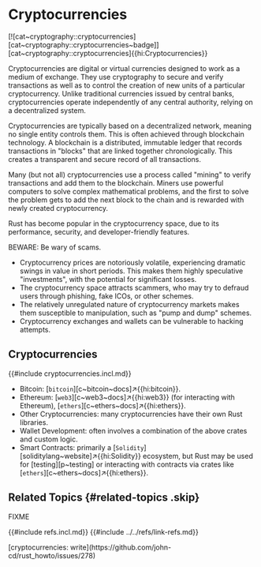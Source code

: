 # Cryptocurrencies

[![cat~cryptography::cryptocurrencies][cat~cryptography::cryptocurrencies~badge]][cat~cryptography::cryptocurrencies]{{hi:Cryptocurrencies}}

Cryptocurrencies are digital or virtual currencies designed to work as a medium of exchange. They use cryptography to secure and verify transactions as well as to control the creation of new units of a particular cryptocurrency. Unlike traditional currencies issued by central banks, cryptocurrencies operate independently of any central authority, relying on a decentralized system.

Cryptocurrencies are typically based on a decentralized network, meaning no single entity controls them. This is often achieved through blockchain technology. A blockchain is a distributed, immutable ledger that records transactions in "blocks" that are linked together chronologically. This creates a transparent and secure record of all transactions.

Many (but not all) cryptocurrencies use a process called "mining" to verify transactions and add them to the blockchain. Miners use powerful computers to solve complex mathematical problems, and the first to solve the problem gets to add the next block to the chain and is rewarded with newly created cryptocurrency.

Rust has become popular in the cryptocurrency space, due to its performance, security, and developer-friendly features.

BEWARE: Be wary of scams.

- Cryptocurrency prices are notoriously volatile, experiencing dramatic swings in value in short periods. This makes them highly speculative "investments", with the potential for significant losses.
- The cryptocurrency space attracts scammers, who may try to defraud users through phishing, fake ICOs, or other schemes.
- The relatively unregulated nature of cryptocurrency markets makes them susceptible to manipulation, such as "pump and dump" schemes.
- Cryptocurrency exchanges and wallets can be vulnerable to hacking attempts.

## Cryptocurrencies

{{#include cryptocurrencies.incl.md}}

- Bitcoin: [`bitcoin`][c~bitcoin~docs]↗{{hi:bitcoin}}.
- Ethereum: [`web3`][c~web3~docs]↗{{hi:web3}} (for interacting with Ethereum), [`ethers`][c~ethers~docs]↗{{hi:ethers}}.
- Other Cryptocurrencies: many cryptocurrencies have their own Rust libraries.
- Wallet Development: often involves a combination of the above crates and custom logic.
- Smart Contracts: primarily a [`Solidity`][soliditylang~website]↗{{hi:Solidity}} ecosystem, but Rust may be used for [testing][p~testing] or interacting with contracts via crates like [`ethers`][c~ethers~docs]↗{{hi:ethers}}.

## Related Topics {#related-topics .skip}

FIXME

{{#include refs.incl.md}}
{{#include ../../refs/link-refs.md}}

<div class="hidden">
[cryptocurrencies: write](https://github.com/john-cd/rust_howto/issues/278)
</div>

